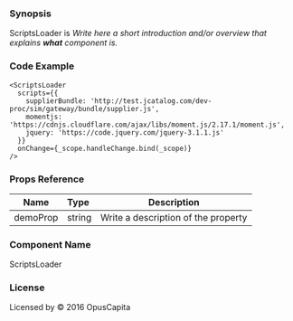 ### Synopsis

ScriptsLoader is 
*Write here a short introduction and/or overview that explains **what** component is.*

### Code Example

```
<ScriptsLoader
  scripts={{
    supplierBundle: 'http://test.jcatalog.com/dev-proc/sim/gateway/bundle/supplier.js',
    momentjs: 'https://cdnjs.cloudflare.com/ajax/libs/moment.js/2.17.1/moment.js',
    jquery: 'https://code.jquery.com/jquery-3.1.1.js'
  }}
  onChange={_scope.handleChange.bind(_scope)}
/>
```

### Props Reference

| Name                          | Type                  | Description                                                |
| ------------------------------|:----------------------| -----------------------------------------------------------|
| demoProp | string | Write a description of the property |

### Component Name

ScriptsLoader

### License

Licensed by © 2016 OpusCapita

